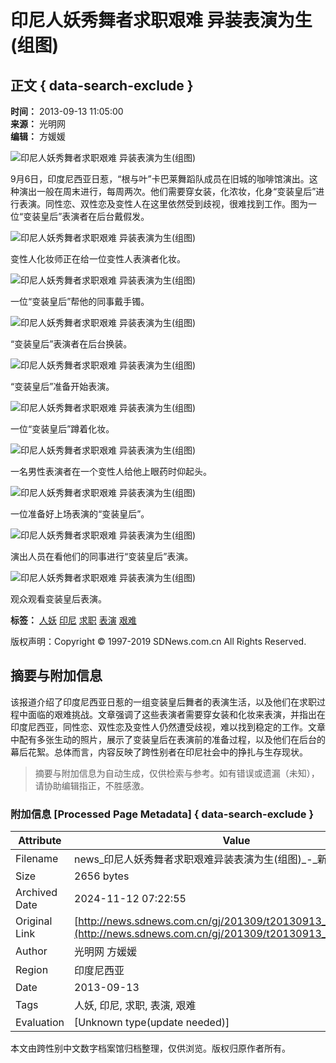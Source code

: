# 印尼人妖秀舞者求职艰难 异装表演为生(组图)

## 正文 { data-search-exclude }


**时间：** 2013-09-13 11:05:00  
**来源：** 光明网  
**编辑：** 方媛媛  

![印尼人妖秀舞者求职艰难 异装表演为生(组图)](https://pic01.sdnews.com.cn/news/gj/201309/W020130913398251210128.jpg)

9月6日，印度尼西亚日惹，“根与叶”卡巴莱舞蹈队成员在旧城的咖啡馆演出。这种演出一般在周末进行，每周两次。他们需要穿女装，化浓妆，化身“变装皇后”进行表演。同性恋、双性恋及变性人在这里依然受到歧视，很难找到工作。图为一位“变装皇后”表演者在后台戴假发。

![印尼人妖秀舞者求职艰难 异装表演为生(组图)](https://pic01.sdnews.com.cn/news/gj/201309/W020130913398253083584.jpg)

变性人化妆师正在给一位变性人表演者化妆。

![印尼人妖秀舞者求职艰难 异装表演为生(组图)](https://pic01.sdnews.com.cn/news/gj/201309/W020130913398253554228.jpg)

一位“变装皇后”帮他的同事戴手镯。

![印尼人妖秀舞者求职艰难 异装表演为生(组图)](https://pic01.sdnews.com.cn/news/gj/201309/W020130913398254024043.jpg)

“变装皇后”表演者在后台换装。

![印尼人妖秀舞者求职艰难 异装表演为生(组图)](https://pic01.sdnews.com.cn/news/gj/201309/W020130913398255738412.jpg)

“变装皇后”准备开始表演。

![印尼人妖秀舞者求职艰难 异装表演为生(组图)](https://pic01.sdnews.com.cn/news/gj/201309/W020130913398256363178.jpg)

一位“变装皇后”蹲着化妆。

![印尼人妖秀舞者求职艰难 异装表演为生(组图)](https://pic01.sdnews.com.cn/news/gj/201309/W020130913398257140045.jpg)

一名男性表演者在一个变性人给他上眼药时仰起头。

![印尼人妖秀舞者求职艰难 异装表演为生(组图)](https://pic01.sdnews.com.cn/news/gj/201309/W020130913398257451380.jpg)

一位准备好上场表演的“变装皇后”。

![印尼人妖秀舞者求职艰难 异装表演为生(组图)](https://pic01.sdnews.com.cn/news/gj/201309/W020130913398257920970.jpg)

演出人员在看他们的同事进行“变装皇后”表演。

![印尼人妖秀舞者求职艰难 异装表演为生(组图)](https://pic01.sdnews.com.cn/news/gj/201309/W020130913398259487334.jpg)

观众观看变装皇后表演。

**标签：** [人妖](https://www.sdnews.com.cn/tag/%E4%BA%BA%E5%A6%96) [印尼](https://www.sdnews.com.cn/tag/%E5%8D%B0%E5%B0%BC) [求职](https://www.sdnews.com.cn/tag/%E6%B1%82%E8%81%8C) [表演](https://www.sdnews.com.cn/tag/%E8%A1%A8%E6%BC%94) [艰难](https://www.sdnews.com.cn/tag/%E8%89%B0%E9%9A%BE)  

版权声明：Copyright © 1997-2019 SDNews.com.cn All Rights Reserved.  

## 摘要与附加信息

<!-- tcd_abstract -->
该报道介绍了印度尼西亚日惹的一组变装皇后舞者的表演生活，以及他们在求职过程中面临的艰难挑战。文章强调了这些表演者需要穿女装和化妆来表演，并指出在印度尼西亚，同性恋、双性恋及变性人仍然遭受歧视，难以找到稳定的工作。文章中配有多张生动的照片，展示了变装皇后在表演前的准备过程，以及他们在后台的幕后花絮。总体而言，内容反映了跨性别者在印尼社会中的挣扎与生存现状。
<!-- tcd_abstract_end -->

> 摘要与附加信息为自动生成，仅供检索与参考。如有错误或遗漏（未知），请协助编辑指正，不胜感激。

### 附加信息 [Processed Page Metadata] { data-search-exclude }

| Attribute       | Value                                  |
|-----------------|----------------------------------------|
| Filename        | news_印尼人妖秀舞者求职艰难异装表演为生(组图)_-_新闻-_鲁网.md                             |
| Size            | 2656 bytes                           |
| Archived Date   | 2024-11-12 07:22:55                             |
| Original Link   | [http://news.sdnews.com.cn/gj/201309/t20130913_1354385.html](http://news.sdnews.com.cn/gj/201309/t20130913_1354385.html)                       |
| Author          | 光明网 方媛媛                               |
| Region          | 印度尼西亚                               |
| Date            | 2013-09-13                                 |
| Tags            | 人妖, 印尼, 求职, 表演, 艰难                                 |
| Evaluation            | [Unknown type(update needed)]                                 |
<!-- tcd_table_end -->

本文由跨性别中文数字档案馆归档整理，仅供浏览。版权归原作者所有。
